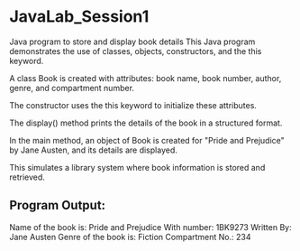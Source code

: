 # JavaLab_Session1
Java program to store and display book details
This Java program demonstrates the use of classes, objects, constructors, and the this keyword.

A class Book is created with attributes: book name, book number, author, genre, and compartment number.

The constructor uses the this keyword to initialize these attributes.

The display() method prints the details of the book in a structured format.

In the main method, an object of Book is created for "Pride and Prejudice" by Jane Austen, and its details are displayed.

This simulates a library system where book information is stored and retrieved.

## Program Output:
Name of the book is: Pride and Prejudice
With number: 1BK9273
Written By: Jane Austen
Genre of the book is: Fiction
Compartment No.: 234
